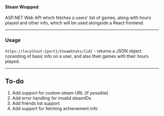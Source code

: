 #### Steam Wrapped

ASP.NET Web API which fetches a users' list of games, along with hours played and other info,
which will be used alongside a React frontend.

---

### Usage

`https://localhost:{port}/SteamStats/{id}` - returns a JSON object consisting of basic info on a user, and also their games 
with their hours played.



---

## To-do
  
  1. Add support for custom steam URL (if possible)
  2. Add error handling for invalid steamIDs
  3. Add friends list support
  4. Add support for fetching achievement info
